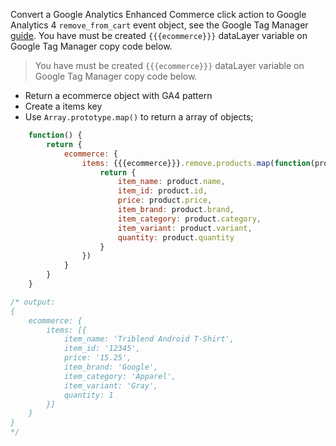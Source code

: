 Convert a Google Analytics Enhanced Commerce click action to Google Analytics 4 `remove_from_cart` event object, see the Google Tag Manager [guide](https://developers.google.com/tag-manager/enhanced-ecommerce?hl=pt_br#cart). You have must be created `{{{ecommerce}}}` dataLayer variable on Google Tag Manager copy code below.

> You have must be created `{{{ecommerce}}}` dataLayer variable on Google Tag Manager copy code below.

- Return a ecommerce object with GA4 pattern
- Create a items key
- Use `Array.prototype.map()` to return a array of objects;

```javascript
    function() {
        return {
            ecommerce: {
                items: {{{ecommerce}}}.remove.products.map(function(product){
                    return {
                        item_name: product.name,
                        item_id: product.id,
                        price: product.price,
                        item_brand: product.brand,
                        item_category: product.category,
                        item_variant: product.variant,
                        quantity: product.quantity
                    }
                })
            }
        }
    }
```

```js
/* output: 
{
    ecommerce: {
        items: [{
            item_name: 'Triblend Android T-Shirt',    
            item_id: '12345',
            price: '15.25',
            item_brand: 'Google',
            item_category: 'Apparel',
            item_variant: 'Gray',
            quantity: 1
        }]
    }
}
*/
```
